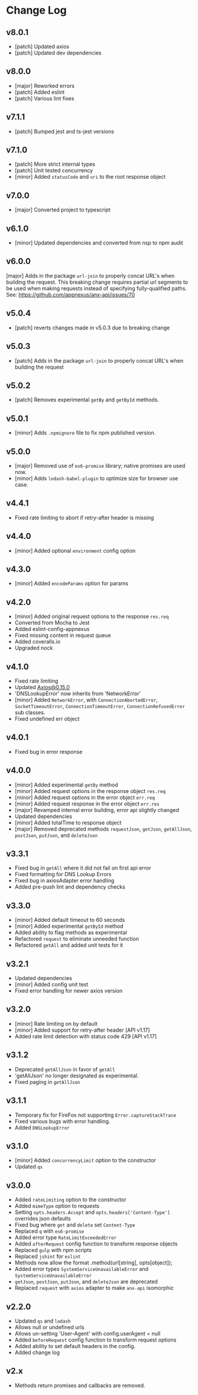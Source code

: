 # Change Log

## v8.0.1
- [patch] Updated axios
- [patch] Updated dev dependencies

## v8.0.0

- [major] Reworked errors
- [patch] Added eslint
- [patch] Various lint fixes

## v7.1.1

- [patch] Bumped jest and ts-jest versions

## v7.1.0

- [patch] More strict internal types
- [patch] Unit tested concurrency
- [minor] Added `statusCode` and `uri` to the root response object

## v7.0.0

- [major] Converted project to typescript

## v6.1.0

- [minor] Updated dependencies and converted from nsp to npm audit

## v6.0.0

[major] Adds in the package `url-join` to properly concat URL's when building the request. This breaking change requires partial url segments to be used when making requests instead of specifying fully-qualified paths. See: https://github.com/appnexus/anx-api/issues/70

## v5.0.4

- [patch] reverts changes made in v5.0.3 due to breaking change

## v5.0.3

- [patch] Adds in the package `url-join` to properly concat URL's when building the request

## v5.0.2

- [patch] Removes experimental `getBy` and `getById` methods.

## v5.0.1

- [minor] Adds `.npmignore` file to fix npm published version.

## v5.0.0

- [major] Removed use of `es6-promise` library; native promises are used now.
- [minor] Adds `lodash-babel-plugin` to optimize size for browser use case.

## v4.4.1

- Fixed rate limiting to abort if retry-after header is missing

## v4.4.0

- [minor] Added optional `environment` config option

## v4.3.0

- [minor] Added `encodeParams` option for params

## v4.2.0

- [minor] Added original request options to the response `res.req`
- Converted from Mocha to Jest
- Added eslint-config-appnexus
- Fixed missing content in request queue
- Added coveralls.io
- Upgraded nock

## v4.1.0

- Fixed rate limiting
- Updated Axios@0.15.0
- 'DNSLookupError' now inherits from 'NetworkError'
- [minor] Added `NetworkError`, with `ConnectionAbortedError`, `SocketTimeoutError`, `ConnectionTimeoutError`, `ConnectionRefusedError` sub classes.
- Fixed undefined err object

## v4.0.1

- Fixed bug in error response

## v4.0.0

- [minor] Added experimental `getBy` method
- [minor] Added request options in the response object `res.req`
- [minor] Added request options in the error object `err.req`
- [minor] Added request response in the error object `err.res`
- [major] Revamped internal error building, error api slightly changed
- Updated dependencies
- [minor] Added totalTime to response object
- [major] Removed deprecated methods `requestJson`, `getJson`, `getAllJson`, `postJson`, `putJson`, and `deleteJson`

## v3.3.1

- Fixed bug in `getAll` where it did not fail on first api error
- Fixed formatting for DNS Lookup Errors
- Fixed bug in axiosAdapter error handling
- Added pre-push lint and dependency checks

## v3.3.0

- [minor] Added default timeout to 60 seconds
- [minor] Added experimental `getById` method
- Added ability to flag methods as experimental
- Refactored `request` to eliminate unneeded function
- Refactored `getAll` and added unit tests for it

## v3.2.1

- Updated dependencies
- [minor] Added config unit test
- Fixed error handling for newer axios version

## v3.2.0

- [minor] Rate limiting on by default
- [minor] Added support for retry-after header [API v1.17]
- Added rate limit detection with status code 429 [API v1.17]

## v3.1.2

- Deprecated `getAllJson` in favor of `getAll`
- 'getAllJson' no longer designated as experimental.
- Fixed paging in `getAllJson`

## v3.1.1

- Temporary fix for FireFox not supporting `Error.captureStackTrace`
- Fixed various bugs with error handling.
- Added `DNSLookupError`

## v3.1.0

- [minor] Added `concurrencyLimit` option to the constructor
- Updated `qs`

## v3.0.0

- Added `rateLimiting` option to the constructor
- Added `mimeType` option to requests
- Setting `opts.headers.Accept` and `opts.headers['Content-Type']` overrides json defaults
- Fixed bug where `get` and `delete` set `Content-Type`
- Replaced `q` with `es6-promise`
- Added error type `RateLimitExceededError`
- Added `afterRequest` config function to transform response objects
- Replaced `gulp` with npm scripts
- Replaced `jshint` for `eslint`
- Methods now allow the format .method(url[string], opts[object]);
- Added error types `SystemServiceUnavailableError` and `SystemServiceUnavailableError`
- `getJson`, `postJson`, `putJson`, and `deleteJson` are deprecated
- Replaced `request` with `axios` adapter to make `anx-api` isomorphic

## v2.2.0

- Updated `qs` and `lodash`
- Allows null or undefined urls
- Allows un-setting 'User-Agent' with config.userAgent = null
- Added `beforeRequest` config function to transform request options
- Added ability to set default headers in the config.
- Added change log

## v2.x

- Methods return promises and callbacks are removed.
